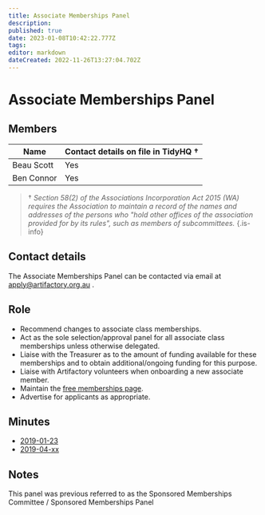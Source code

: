 ```yaml
---
title: Associate Memberships Panel
description: 
published: true
date: 2023-01-08T10:42:22.777Z
tags: 
editor: markdown
dateCreated: 2022-11-26T13:27:04.702Z
---
```


# Associate Memberships Panel

## Members

| Name                  | Contact details on file in TidyHQ † |
| --------------------- | ----------------------------------- |
| Beau Scott            | Yes                                 |
| Ben Connor            | Yes                                 |

> † *Section 58(2) of the Associations Incorporation Act 2015 (WA) requires the Association to maintain a record of the names and addresses of the persons who "hold other offices of the association provided for by its rules", such as members of subcommittees.*
{.is-info}

## Contact details

The Associate Memberships Panel can be contacted via email at apply@artifactory.org.au .


## Role

* Recommend changes to associate class memberships.
* Act as the sole selection/approval panel for all associate class memberships unless otherwise delegated.
* Liaise with the Treasurer as to the amount of funding available for these memberships and to obtain additional/ongoing funding for this purpose.
* Liaise with Artifactory volunteers when onboarding a new associate member.
* Maintain the [free memberships page](https://artifactory.org.au/pages/freeMembership).
* Advertise for applicants as appropriate.

## Minutes

* [2019-01-23](/minutes/Subcommittees/AssociateMemberships/2019-01-23)
* [2019-04-xx](/minutes/Subcommittees/AssociateMemberships/2019-04-xx)

## Notes

This panel was previous referred to as the Sponsored Memberships Committee / Sponsored Memberships Panel
